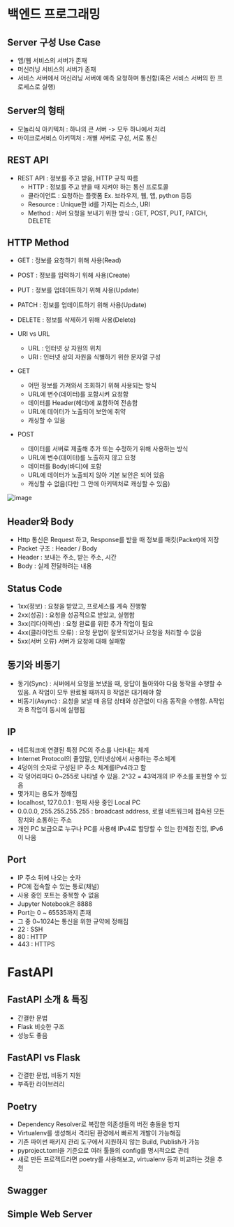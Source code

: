 # 백엔드 프로그래밍

## Server 구성 Use Case
- 앱/웹 서비스의 서버가 존재
- 머신러닝 서비스의 서버가 존재
- 서비스 서버에서 머신러닝 서버에 예측 요청하며 통신함(혹은 서비스 서버의 한 프로세스로 실행)

## Server의 형태
* 모놀리식 아키텍처 : 하나의 큰 서버 -> 모두 하나에서 처리
* 마이크로서비스 아키텍처 : 개별 서버로 구성, 서로 통신


## REST API
* REST API : 정보를 주고 받음, HTTP 규칙 따름
  * HTTP : 정보를 주고 받을 때 지켜야 하는 통신 프로토콜 
  * 클라이언트 : 요청하는 플랫폼 Ex. 브라우저, 웹, 앱, python 등등
  * Resource : Unique한 id를 가지는 리소스, URI
  * Method : 서버 요청을 보내기 위한 방식 : GET, POST, PUT, PATCH, DELETE

## HTTP Method
* GET : 정보를 요청하기 위해 사용(Read)
* POST : 정보를 입력하기 위해 사용(Create)
* PUT : 정보를 업데이트하기 위해 사용(Update)
* PATCH : 정보를 업데이트하기 위해 사용(Update)
* DELETE : 정보를 삭제하기 위해 사용(Delete)

* URI vs URL
  * URL : 인터넷 상 자원의 위치
  * URI : 인터넷 상의 자원을 식별하기 위한 문자열 구성


* GET
  - 어떤 정보를 가져와서 조회하기 위해 사용되는 방식
  - URL에 변수(데이터)를 포함시켜 요청함
  - 데이터를 Header(헤더)에 포함하여 전송함
  - URL에 데이터가 노출되어 보안에 취약
  - 캐싱할 수 있음

* POST
  - 데이터를 서버로 제출해 추가 또는 수정하기 위해 사용하는 방식
  - URL에 변수(데이터)를 노출하지 않고 요청
  - 데이터를 Body(바디)에 포함
  - URL에 데이터가 노출되지 않아 기본 보안은 되어 있음
  - 캐싱할 수 없음(다만 그 안에 아키텍처로 캐싱할 수 있음)

![image](https://user-images.githubusercontent.com/63588046/169751035-a9857038-7af2-4f79-be60-d531aa77e72d.png)



## Header와 Body

- Http 통신은 Request 하고, Response를 받을 때 정보를 패킷(Packet)에 저장
- Packet 구조 : Header / Body
- Header : 보내는 주소, 받는 주소, 시간
- Body : 실제 전달하려는 내용


## Status Code
* 1xx(정보) : 요청을 받았고, 프로세스를 계속 진행함
* 2xx(성공) : 요청을 성공적으로 받았고, 실행함
* 3xx(리다이렉션) : 요청 완료를 위한 추가 작업이 필요
* 4xx(클라이언트 오류) : 요청 문법이 잘못되었거나 요청을 처리할 수 없음
* 5xx(서버 오류) 서버가 요청에 대해 실패함



## 동기와 비동기

- 동기(Sync) : 서버에서 요청을 보냈을 때, 응답이 돌아와야 다음 동작을 수행할 수 있음. A 작업이 모두 완료될 때까지 B 작업은 대기해야 함
- 비동기(Async) : 요청을 보낼 때 응답 상태와 상관없이 다음 동작을 수행함. A작업과 B 작업이 동시에 실행됨


## IP
- 네트워크에 연결된 특정 PC의 주소를 나타내는 체계
- Internet Protocol의 줄임말, 인터넷상에서 사용하는 주소체계
- 4덩이의 숫자로 구성된 IP 주소 체계를IPv4라고 함
- 각 덩어리마다 0~255로 나타낼 수 있음. 2^32 = 43억개의 IP 주소를 표현할 수 있음
- 몇가지는 용도가 정해짐
- localhost, 127.0.0.1 : 현재 사용 중인 Local PC
- 0.0.0.0, 255.255.255.255 : broadcast address, 로컬 네트워크에 접속된 모든 장치와 소통하는 주소
- 개인 PC 보급으로 누구나 PC를 사용해 IPv4로 할당할 수 있는 한계점 진입, IPv6이 나옴


## Port
- IP 주소 뒤에 나오는 숫자
- PC에 접속할 수 있는 통로(채널)
- 사용 중인 포트는 중복할 수 없음
- Jupyter Notebook은 8888
- Port는 0 ~ 65535까지 존재
- 그 중 0~1024는 통신을 위한 규약에 정해짐
- 22 : SSH
- 80 : HTTP
- 443 : HTTPS


# FastAPI

## FastAPI 소개 & 특징
* 간결한 문법
* Flask 비슷한 구조
* 성능도 좋음


## FastAPI vs Flask
* 간결한 문법, 비동기 지원
* 부족한 라이브러리



## Poetry
- Dependency Resolver로 복잡한 의존성들의 버전 충돌을 방지
- Virtualenv를 생성해서 격리된 환경에서 빠르게 개발이 가능해짐
- 기존 파이썬 패키지 관리 도구에서 지원하지 않는 Build, Publish가 가능
- pyproject.toml을 기준으로 여러 툴들의 config를 명시적으로 관리
- 새로 만든 프로젝트라면 poetry를 사용해보고, virtualenv 등과 비교하는 것을 추천


## Swagger

## Simple Web Server

